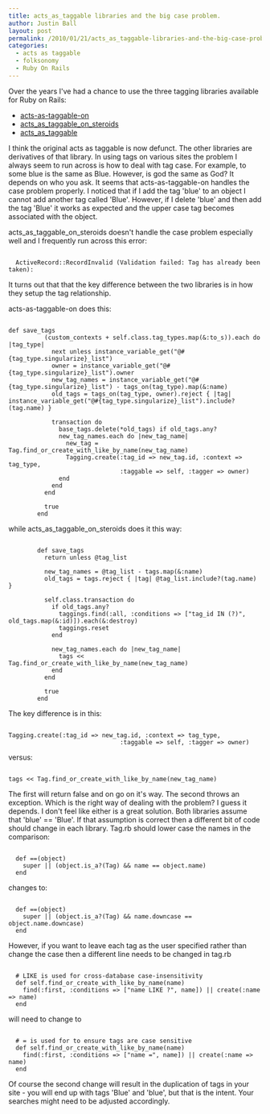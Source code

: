 ```yaml
---
title: acts_as_taggable libraries and the big case problem.
author: Justin Ball
layout: post
permalink: /2010/01/21/acts_as_taggable-libraries-and-the-big-case-problem/
categories:
  - acts as taggable
  - folksonomy
  - Ruby On Rails
---
```


Over the years I've had a chance to use the three tagging libraries available for Ruby on Rails:
<ul>
	<li><a href="http://github.com/mbleigh/acts-as-taggable-on">acts-as-taggable-on</a></li>
	<li><a href="http://github.com/jviney/acts_as_taggable_on_steroids">acts_as_taggable_on_steroids</a></li>
  <li><a href="http://agilewebdevelopment.com/plugins/acts_as_taggable">acts_as_taggable</a></li>
</ul>

I think the original acts as taggable is now defunct.  The other libraries are derivatives of that library.  In using tags on various sites the problem I always seem to run across is how to deal with tag case.  For example, to some blue is the same as Blue.  However, is god the same as God?  It depends on who you ask.  It seems that acts-as-taggable-on handles the case problem properly.  I noticed that if I add the tag 'blue' to an object I cannot add another tag called 'Blue'.  However, if I delete 'blue' and then add the tag 'Blue' it works as expected and the upper case tag becomes associated with the object.

 acts_as_taggable_on_steroids doesn't handle the case problem especially well and I frequently run across this error:
<pre><code class="ruby">
  ActiveRecord::RecordInvalid (Validation failed: Tag has already been taken):
</pre></code>

It turns out that that the key difference between the two libraries is in how they setup the tag relationship.

acts-as-taggable-on does this:
<pre><code class="ruby">
def save_tags
          (custom_contexts + self.class.tag_types.map(&:to_s)).each do |tag_type|
            next unless instance_variable_get("@#{tag_type.singularize}_list")
            owner = instance_variable_get("@#{tag_type.singularize}_list").owner
            new_tag_names = instance_variable_get("@#{tag_type.singularize}_list") - tags_on(tag_type).map(&:name)
            old_tags = tags_on(tag_type, owner).reject { |tag| instance_variable_get("@#{tag_type.singularize}_list").include?(tag.name) }

            transaction do
              base_tags.delete(*old_tags) if old_tags.any?
              new_tag_names.each do |new_tag_name|
                new_tag = Tag.find_or_create_with_like_by_name(new_tag_name)
                Tagging.create(:tag_id => new_tag.id, :context => tag_type,
                               :taggable => self, :tagger => owner)
              end
            end
          end

          true
        end
</pre></code>

while acts_as_taggable_on_steroids does it this way:
<pre><code class="ruby">
        def save_tags
          return unless @tag_list

          new_tag_names = @tag_list - tags.map(&:name)
          old_tags = tags.reject { |tag| @tag_list.include?(tag.name) }

          self.class.transaction do
            if old_tags.any?
              taggings.find(:all, :conditions => ["tag_id IN (?)", old_tags.map(&:id)]).each(&:destroy)
              taggings.reset
            end

            new_tag_names.each do |new_tag_name|
              tags << Tag.find_or_create_with_like_by_name(new_tag_name)
            end
          end

          true
        end
</pre></code>


The key difference is in this:
<pre><code class="ruby">
Tagging.create(:tag_id => new_tag.id, :context => tag_type,
                               :taggable => self, :tagger => owner)
</pre></code>

versus:

<pre><code class="ruby">
tags << Tag.find_or_create_with_like_by_name(new_tag_name)
</pre></code>

The first will return false and on go on it's way.  The second throws an exception.  Which is the right way of dealing with the problem?  I guess it depends.  I don't feel like either is a great solution.  Both libraries assume that 'blue' == 'Blue'.  If that assumption is correct then a different bit of code should change in each library.  Tag.rb should lower case the names in the comparison:

<pre><code class="ruby">
  def ==(object)
    super || (object.is_a?(Tag) && name == object.name)
  end
</pre></code>

changes to:

<pre><code class="ruby">
  def ==(object)
    super || (object.is_a?(Tag) && name.downcase == object.name.downcase)
  end
</pre></code>

However, if you want to leave each tag as the user specified rather than change the case then a different line needs to be changed in tag.rb

<pre><code class="ruby">
  # LIKE is used for cross-database case-insensitivity
  def self.find_or_create_with_like_by_name(name)
    find(:first, :conditions => ["name LIKE ?", name]) || create(:name => name)
  end
</pre></code>

will need to change to
<pre><code class="ruby">
  # = is used for to ensure tags are case sensitive
  def self.find_or_create_with_like_by_name(name)
    find(:first, :conditions => ["name =", name]) || create(:name => name)
  end
</pre></code>

Of course the second change will result in the duplication of tags in your site - you will end up with tags 'Blue' and 'blue', but that is the intent.  Your searches might need to be adjusted accordingly.

